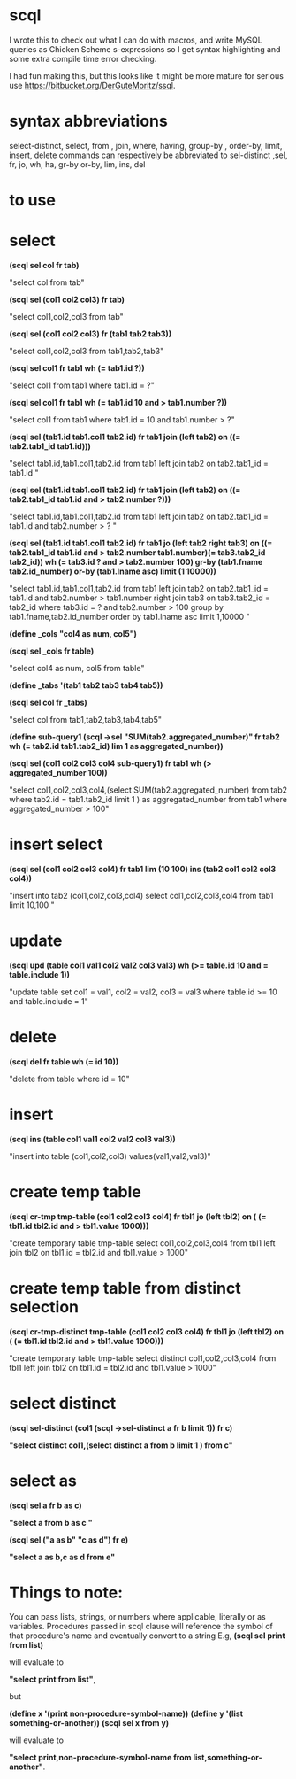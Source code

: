 # scql

I wrote this to check out what I can do with macros, and write MySQL queries as Chicken Scheme s-expressions so I get syntax highlighting and some extra compile time error checking.

I had fun making this, but this looks like it might be more mature for serious use https://bitbucket.org/DerGuteMoritz/ssql.

# syntax abbreviations
select-distinct, select, from , join, where, having, group-by , order-by, limit, insert, delete commands can respectively be abbreviated to
sel-distinct ,sel, fr, jo, wh, ha, gr-by or-by, lim, ins, del


# to use


# select

**(scql sel col fr tab)**

"select col from tab"

**(scql sel (col1 col2 col3) fr tab)**

"select col1,col2,col3 from tab"

**(scql sel (col1 col2 col3) fr (tab1 tab2 tab3))**

"select col1,col2,col3 from tab1,tab2,tab3"

**(scql sel col1 fr tab1 wh (= tab1.id ?))**

"select col1 from tab1 where tab1.id = ?"

**(scql sel col1 fr tab1 wh (= tab1.id 10 and > tab1.number ?))**

"select col1 from tab1  where tab1.id = 10 and tab1.number > ?"

**(scql sel (tab1.id tab1.col1 tab2.id) fr tab1 join (left tab2) on ((= tab2.tab1_id tab1.id)))**

"select tab1.id,tab1.col1,tab2.id from tab1  left join tab2  on tab2.tab1_id = tab1.id  "

**(scql sel (tab1.id tab1.col1 tab2.id) fr tab1 join (left tab2) on ((= tab2.tab1_id tab1.id and > tab2.number ?)))**

"select tab1.id,tab1.col1,tab2.id from tab1  left join tab2  on tab2.tab1_id = tab1.id  and tab2.number > ?  "

**(scql sel (tab1.id tab1.col1 tab2.id) fr tab1 jo (left tab2 right tab3) on ((= tab2.tab1_id tab1.id and > tab2.number tab1.number)(= tab3.tab2_id tab2_id)) wh (= tab3.id ? and > tab2.number 100) gr-by (tab1.fname tab2.id_number) or-by (tab1.lname asc) limit (1 10000))**

"select tab1.id,tab1.col1,tab2.id from tab1 left join tab2  on tab2.tab1_id = tab1.id and tab2.number > tab1.number right join tab3  on tab3.tab2_id = tab2_id  where tab3.id = ? and tab2.number > 100 group by tab1.fname,tab2.id_number order by   tab1.lname asc  limit 1,10000 "

**(define _cols "col4 as num, col5")**

**(scql sel _cols fr table)**

"select col4 as num, col5 from table"

**(define _tabs '(tab1 tab2 tab3 tab4 tab5))**

**(scql sel col fr _tabs)**

"select col from tab1,tab2,tab3,tab4,tab5"

**(define sub-query1 (scql ->sel "SUM(tab2.aggregated_number)" fr tab2 wh (= tab2.id tab1.tab2_id) lim 1 as aggregated_number))**

**(scql sel (col1 col2 col3 col4 sub-query1) fr tab1 wh (> aggregated_number 100))**

"select col1,col2,col3,col4,(select SUM(tab2.aggregated_number) from tab2 where tab2.id = tab1.tab2_id limit 1 ) as aggregated_number  from tab1 where aggregated_number > 100"



# insert select

**(scql sel (col1 col2 col3 col4) fr tab1 lim (10 100) ins (tab2 col1 col2 col3 col4))**

"insert into tab2 (col1,col2,col3,col4) select col1,col2,col3,col4 from tab1 limit 10,100 "

# update
**(scql upd (table col1 val1 col2 val2 col3 val3) wh (>= table.id 10 and = table.include 1))**

"update table set  col1 = val1, col2 = val2, col3 = val3  where table.id >= 10 and table.include = 1"

# delete

**(scql del fr table wh (= id 10))**

"delete from table where id = 10"

# insert

**(scql ins (table col1 val1 col2 val2 col3 val3))**

"insert into table (col1,col2,col3)  values(val1,val2,val3)"

# create temp table
**(scql cr-tmp tmp-table (col1 col2 col3 col4) fr tbl1 jo (left tbl2) on ( (= tbl1.id tbl2.id and > tbl1.value 1000)))**

"create temporary table tmp-table select col1,col2,col3,col4 from tbl1 left join tbl2  on tbl1.id = tbl2.id and tbl1.value > 1000"


# create temp table from distinct selection
**(scql cr-tmp-distinct tmp-table (col1 col2 col3 col4) fr tbl1 jo (left tbl2) on ( (= tbl1.id tbl2.id and > tbl1.value 1000)))**

"create temporary table tmp-table select distinct col1,col2,col3,col4 from tbl1 left join tbl2  on tbl1.id = tbl2.id and tbl1.value > 1000"


# select distinct


**(scql sel-distinct (col1 (scql ->sel-distinct a fr b limit 1)) fr c)**


**"select distinct col1,(select distinct a from b limit 1 ) from c"**

# select as


**(scql sel a fr b as c)**


**"select  a from b as c "**




**(scql sel ("a as b" "c as d") fr e)**


**"select  a as b,c as d from e"**





# **Things to note:**
You can pass lists, strings, or numbers where applicable, literally or as variables. Procedures passed in scql clause will reference the symbol of that procedure's name and eventually convert to a string E.g, 
**(scql sel print from list)** 

will evaluate to 

**"select print from list"**,

but


**(define x '(print non-procedure-symbol-name))**
**(define y '(list something-or-another))**
**(scql sel x from y)**

will evaluate to 

**"select print,non-procedure-symbol-name from list,something-or-another"**.
